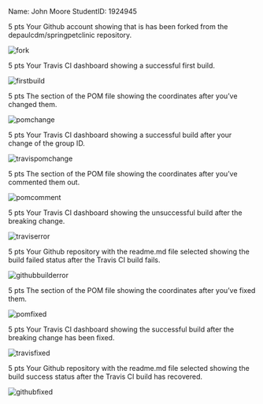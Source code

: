 Name: John Moore 
StudentID: 1924945

5 pts Your Github account showing that is has been forked from the depaulcdm/springpetclinic repository.

![fork](figures/fork.jpg)

5 pts Your Travis CI dashboard showing a successful first build.

![firstbuild](figures/firstbuild.jpg)

5 pts The section of the POM file showing the coordinates after you’ve changed them.

![pomchange](figures/pomchange.jpg)

5 pts Your Travis CI dashboard showing a successful build after your change of the group ID.

![travispomchange](figures/travispomchange.jpg)

5 pts The section of the POM file showing the coordinates after you’ve commented them out.

![pomcomment](figures/pomcomment.jpg)

5 pts Your Travis CI dashboard showing the unsuccessful build after the breaking change.

![traviserror](figures/traviserror.jpg)

5 pts Your Github repository with the readme.md file selected showing the build failed status after the Travis CI build fails.

![githubbuilderror](figures/githubbuilderror.jpg)

5 pts The section of the POM file showing the coordinates after you’ve fixed them.

![pomfixed](figures/pomfixed.jpg)

5 pts Your Travis CI dashboard showing the successful build after the breaking change has been fixed.

![travisfixed](figures/travisfixed.jpg)

5 pts Your Github repository with the readme.md file selected showing the build success status after the Travis CI build has recovered.


![githubfixed](figures/githubfixed.jpg)